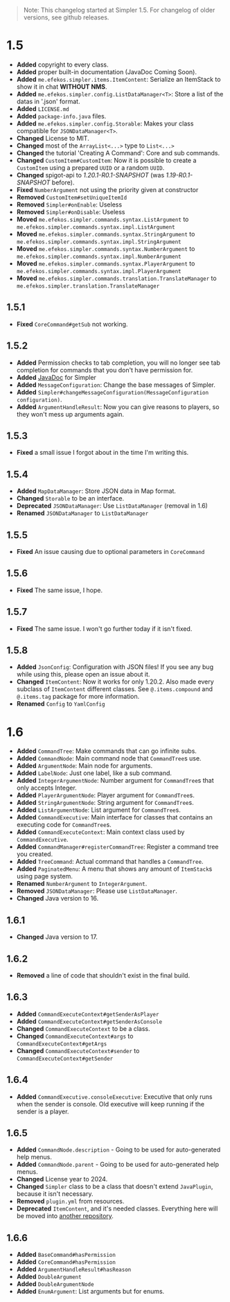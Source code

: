 > Note: This changelog started at Simpler 1.5. For changelog of older versions, see github releases.

# 1.5

* **Added** copyright to every class.
* **Added** proper built-in documentation (JavaDoc Coming Soon).
* **Added** `me.efekos.simpler.items.ItemContent`: Serialize an ItemStack to show it in chat **WITHOUT NMS**.
* **Added** `me.efekos.simpler.config.ListDataManager<T>`: Store a list of the datas in '.json' format.
* **Added** `LICENSE.md`
* **Added** `package-info.java` files.
* **Added** `me.efekos.simpler.config.Storable`: Makes your class compatible for `JSONDataManager<T>`.
* **Changed** License to MIT.
* **Changed** most of the `ArrayList<...>` type to `List<...>`
* **Changed** the tutorial 'Creating A Command': Core and sub commands.
* **Changed** `CustomItem#CustomItem`: Now it is possible to create a `CustomItem` using a prepared `UUID` or a random `UUID`.
* **Changed** spigot-api to _1.20.1-R0.1-SNAPSHOT_ (was _1.19-R0.1-SNAPSHOT_ before).
* **Fixed** `NumberArgument` not using the priority given at constructor
* **Removed** `CustomItem#setUniqueItemId`
* **Removed** `Simpler#onEnable`: Useless
* **Removed** `Simpler#onDisable`: Useless
* **Moved** `me.efekos.simpler.commands.syntax.ListArgument` to `me.efekos.simpler.commands.syntax.impl.ListArgument`
* **Moved** `me.efekos.simpler.commands.syntax.StringArgument` to `me.efekos.simpler.commands.syntax.impl.StringArgument`
* **Moved** `me.efekos.simpler.commands.syntax.NumberArgument` to `me.efekos.simpler.commands.syntax.impl.NumberArgument`
* **Moved** `me.efekos.simpler.commands.syntax.PlayerArgument` to `me.efekos.simpler.commands.syntax.impl.PlayerArgument`
* **Moved** `me.efekos.simpler.commands.translation.TranslateManager` to `me.efekos.simpler.translation.TranslateManager`

## 1.5.1
* **Fixed** `CoreCommand#getSub` not working.

## 1.5.2
* **Added** Permission checks to tab completion, you will no longer see tab completion for commands that you don't have permission for.
* **Added** [JavaDoc](https://efekos.github.io/Simpler) for Simpler
* **Added** `MessageConfiguration`: Change the base messages of Simpler.
* **Added** `Simpler#changeMessageConfiguration(MessageConfiguration configuration)`.
* **Added** `ArgumentHandleResult`: Now you can give reasons to players, so they won't mess up arguments again.

## 1.5.3
* **Fixed** a small issue I forgot about in the time I'm writing this.

## 1.5.4
* **Added** `MapDataManager`: Store JSON data in Map format.
* **Changed** `Storable` to be an interface.
* **Deprecated** `JSONDataManager`: Use `ListDataManager` (removal in 1.6)
* **Renamed** `JSONDataManager` to `ListDataManager`

## 1.5.5
* **Fixed** An issue causing due to optional parameters in `CoreCommand`

## 1.5.6
* **Fixed** The same issue, I hope.

## 1.5.7
* **Fixed** The same issue. I won't go further today if it isn't fixed.

## 1.5.8
* **Added** `JsonConfig`: Configuration with JSON files! If you see any bug while using this, please open an issue about it.
* **Changed** `ItemContent`: Now it works for only 1.20.2. Also made every subclass of `ItemContent` different classes. See `@.items.compound` and `@.items.tag` package for more information.
* **Renamed** `Config` to `YamlConfig`

# 1.6

* **Added** `CommandTree`: Make commands that can go infinite subs.
* **Added** `CommandNode`: Main command node that `CommandTree`s use.
* **Added** `ArgumentNode`: Main node for arguments.
* **Added** `LabelNode`: Just one label, like a sub command.
* **Added** `IntegerArgumentNode`: Number argument for `CommandTree`s that only accepts Integer.
* **Added** `PlayerArgumentNode`: Player argument for `CommandTree`s.
* **Added** `StringArgumentNode`: String argument for `CommandTree`s.
* **Added** `ListArgumentNode`: List argument for `CommandTree`s.
* **Added** `CommandExecutive`: Main interface for classes that contains an executing code for `CommandTree`s.
* **Added** `CommandExecuteContext`: Main context class used by `CommandExecutive`.
* **Added** `CommandManager#registerCommandTree`: Register a command tree you created.
* **Added** `TreeCommand`: Actual command that handles a `CommandTree`.
* **Added** `PaginatedMenu`: A menu that shows any amount of `ItemStack`s using page system.
* **Renamed** `NumberArgument` to `IntegerArgument`.
* **Removed** `JSONDataManager`: Please use `ListDataManager`.
* **Changed** Java version to 16.

## 1.6.1

* **Changed** Java version to 17.

## 1.6.2

* **Removed** a line of code that shouldn't exist in the final build.

## 1.6.3

* **Added** `CommandExecuteContext#getSenderAsPlayer`
* **Added** `CommandExecuteContext#getSenderAsConsole`
* **Changed** `CommandExecuteContext` to be a class.
* **Changed** `CommandExecuteContext#args` to `CommandExecuteContext#getArgs`
* **Changed** `CommandExecuteContext#sender` to `CommandExecuteContext#getSender`

## 1.6.4

* **Added** `CommandExecutive.consoleExecutive`: Executive that only runs when the sender is console. Old executive will
keep running if the sender is a player.

## 1.6.5

* **Added** `CommandNode.description` - Going to be used for auto-generated help menus.
* **Added** `CommandNode.parent` - Going to be used for auto-generated help menus.
* **Changed** License year to 2024.
* **Changed** `Simpler` class to be a class that doesn't extend `JavaPlugin`, because it isn't necessary.
* **Removed** `plugin.yml` from resources.
* **Deprecated** `ItemContent`, and it's needed classes. Everything here will be moved into [another repository](https://github.com/efekos/ItemContent).

## 1.6.6

* **Added** `BaseCommand#hasPermission`
* **Added** `CoreCommand#hasPermission`
* **Added** `ArgumentHandleResult#hasReason`
* **Added** `DoubleArgument`
* **Added** `DoubleArgumentNode`
* **Added** `EnumArgument`: List arguments but for enums.